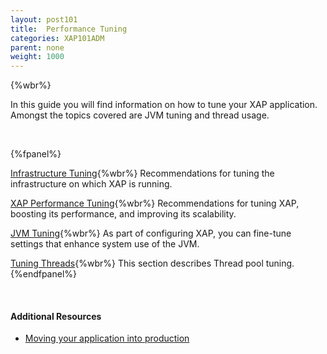 ```yaml
---
layout: post101
title:  Performance Tuning
categories: XAP101ADM
parent: none
weight: 1000
---
```


{%wbr%}

In this guide you will find information on how to tune your XAP application. Amongst the topics covered are JVM tuning and thread usage.

<br>

{%fpanel%}

[Infrastructure Tuning](./tuning-infrastructure.html){%wbr%}
Recommendations for tuning the infrastructure on which XAP is running.

[XAP Performance Tuning](./tuning-gigaspaces-performance-overview.html){%wbr%}
Recommendations for tuning XAP, boosting its performance, and improving its scalability.

[JVM Tuning](./tuning-java-virtual-machines.html){%wbr%}
As part of configuring XAP, you can fine-tune settings that enhance system use of the JVM.

[Tuning Threads](./tuning-threads-usage.html){%wbr%}
This section describes Thread pool tuning.
{%endfpanel%}

<br>

#### Additional Resources

- [Moving your application into production](/sbp/moving-into-production-checklist.html)